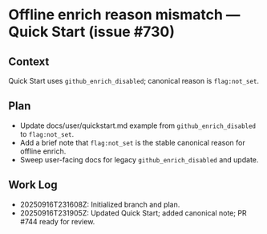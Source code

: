# Offline enrich reason mismatch — Quick Start (issue #730)

## Context
Quick Start uses `github_enrich_disabled`; canonical reason is `flag:not_set`.

## Plan
- Update docs/user/quickstart.md example from `github_enrich_disabled` to `flag:not_set`.
- Add a brief note that `flag:not_set` is the stable canonical reason for offline enrich.
- Sweep user-facing docs for legacy `github_enrich_disabled` and update.

## Work Log
- 20250916T231608Z: Initialized branch and plan.
- 20250916T231905Z: Updated Quick Start; added canonical note; PR #744 ready for review.
